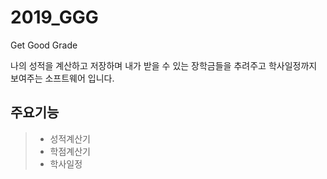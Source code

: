 # 2019_GGG
Get Good Grade 

나의 성적을 계산하고 저장하며 내가 받을 수 있는 장학금들을 추려주고 학사일정까지 보여주는 소프트웨어 입니다.

## 주요기능
> - 성적계산기<br>
> - 학점계산기<br>
> - 학사일정<br>
